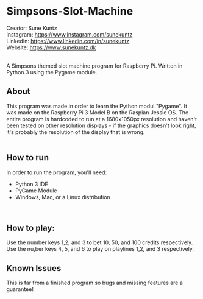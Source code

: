 # Simpsons-Slot-Machine
Creator: Sune Kuntz <br>
Instagram: https://www.instagram.com/sunekuntz <br>
LinkedIn: https://www.linkedin.com/in/sunekuntz <br>
Website: https://www.sunekuntz.dk <br><br>

A Simpsons themed slot machine program for Raspberry Pi. Written in Python.3 using the Pygame module. <br>

<h2> About </h2>
This program was made in order to learn the Python modul "Pygame". It was made on the Raspberry Pi 3 Model B on the Raspian Jessie OS. The entire program is hardcoded to run at a 1680x1050px resolution and haven't been tested on other resolution displays - if the graphics doesn't look right, it's probably the resolution of the display that is wrong. 
<br><br>
<h2>How to run</h2>
In order to run the program, you'll need:<br>
<ul>
  <li>Python 3 IDE</li>
  <li>PyGame Module</li>
  <li>Windows, Mac, or a Linux distribution</li>
</ul>

<br>
<h2>How to play:</h2>
Use the number keys 1,2, and 3 to bet 10, 50, and 100 credits respectively.<br>
Use the nu,ber keys 4, 5, and 6 to play on playlines 1,2, and 3 respectively.

<br>
<h2>Known Issues</h2>
This is far from a finished program so bugs and missing features are a guarantee!<br>
